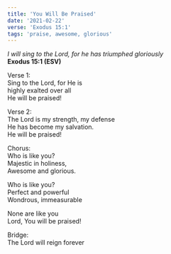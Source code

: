 ```yaml
---
title: 'You Will Be Praised'
date: '2021-02-22'
verse: 'Exodus 15:1'
tags: 'praise, awesome, glorious'
---
```


*I will sing to the Lord, for he has triumphed gloriously*  
**Exodus 15:1 (ESV)**

Verse 1:  
Sing to the Lord, for He is  
highly exalted over all  
He will be praised!

Verse 2:  
The Lord is my strength, my defense  
He has become my salvation.  
He will be praised!

Chorus:  
Who is like you?  
Majestic in holiness,  
Awesome and glorious.

Who is like you?  
Perfect and powerful  
Wondrous, immeasurable

None are like you  
Lord, You will be praised!

Bridge:  
The Lord will reign forever

